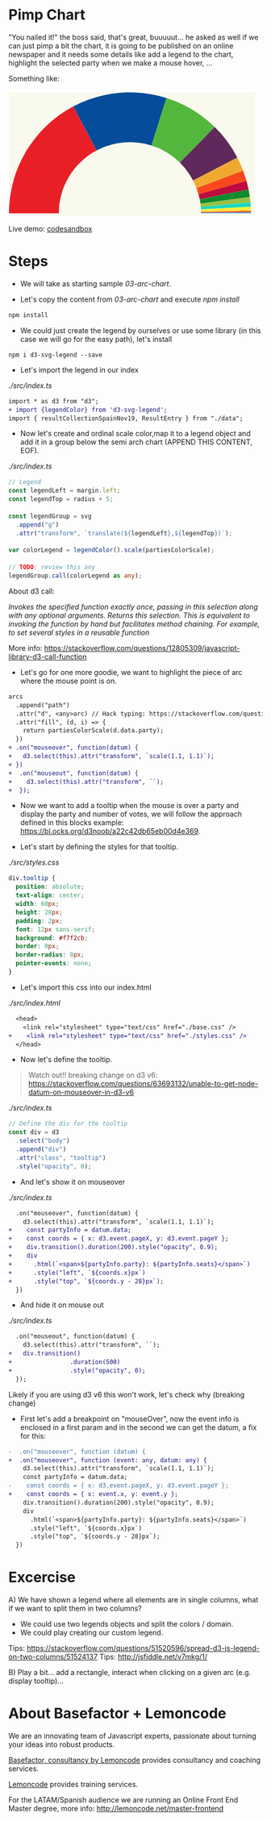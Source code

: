 # Pimp Chart

"You nailed it!" the boss said, that's great, buuuuut... he asked as well if
we can just pimp a bit the chart, it is going to be published on an online
newspaper and it needs some details like add a legend to the chart, highlight
the selected party when we make a mouse hover, ...

Something like:

![pimped chart](./content/chart.png "pimped chart")

Live demo: [codesandbox](https://codesandbox.io/s/fervent-lumiere-8w12q)

# Steps

- We will take as starting sample _03-arc-chart_.

- Let's copy the content from _03-arc-chart_ and execute _npm install_

```bash
npm install
```

- We could just create the legend by ourselves or use some library (in this case
  we will go for the easy path), let's install

```
npm i d3-svg-legend --save
```

- Let's import the legend in our index

_./src/index.ts_

```diff
import * as d3 from "d3";
+ import {legendColor} from 'd3-svg-legend';
import { resultCollectionSpainNov19, ResultEntry } from "./data";
```

- Now let's create and ordinal scale color,map it to a legend object and add it in a group below the semi arch chart (APPEND THIS CONTENT, EOF).

_./src/index.ts_

```typescript
// Legend
const legendLeft = margin.left;
const legendTop = radius + 5;

const legendGroup = svg
  .append("g")
  .attr("transform", `translate(${legendLeft},${legendTop})`);

var colorLegend = legendColor().scale(partiesColorScale);

// TODO: review this any
legendGroup.call(colorLegend as any);
```

About d3 call:

_Invokes the specified function exactly once, passing in this selection along with any optional arguments. Returns this selection. This is equivalent to invoking the function by hand but facilitates method chaining. For example, to set several styles in a reusable function_

More info: https://stackoverflow.com/questions/12805309/javascript-library-d3-call-function

- Let's go for one more goodie, we want to highlight the piece of arc where the mouse point
  is on.

```diff
arcs
  .append("path")
  .attr("d", <any>arc) // Hack typing: https://stackoverflow.com/questions/35413072/compilation-errors-when-drawing-a-piechart-using-d3-js-typescript-and-angular/38021825
  .attr("fill", (d, i) => {
    return partiesColorScale(d.data.party);
  })
+ .on("mouseover", function(datum) {
+   d3.select(this).attr("transform", `scale(1.1, 1.1)`);
+ })
+  .on("mouseout", function(datum) {
+    d3.select(this).attr("transform", ``);
+  });
```

- Now we want to add a tooltip when the mouse is over a party and display the
  party and number of votes, we will follow the approach defined in this blocks example: https://bl.ocks.org/d3noob/a22c42db65eb00d4e369.

- Let's start by defining the styles for that tooltip.

_./src/styles.css_

```css
div.tooltip {
  position: absolute;
  text-align: center;
  width: 60px;
  height: 28px;
  padding: 2px;
  font: 12px sans-serif;
  background: #f7f2cb;
  border: 0px;
  border-radius: 8px;
  pointer-events: none;
}
```

- Let's import this css into our index.html

_./src/index.html_

```diff
  <head>
    <link rel="stylesheet" type="text/css" href="./base.css" />
+    <link rel="stylesheet" type="text/css" href="./styles.css" />
  </head>
```

- Now let's define the tooltip.

> Watch out!! breaking change on d3 v6: https://stackoverflow.com/questions/63693132/unable-to-get-node-datum-on-mouseover-in-d3-v6

_./src/index.ts_

```typescript
// Define the div for the tooltip
const div = d3
  .select("body")
  .append("div")
  .attr("class", "tooltip")
  .style("opacity", 0);
```

- And let's show it on mouseover

_./src/index.ts_

```diff
  .on("mouseover", function(datum) {
    d3.select(this).attr("transform", `scale(1.1, 1.1)`);
+    const partyInfo = datum.data;
+    const coords = { x: d3.event.pageX, y: d3.event.pageY };
+    div.transition().duration(200).style("opacity", 0.9);
+    div
+      .html(`<span>${partyInfo.party}: ${partyInfo.seats}</span>`)
+      .style("left", `${coords.x}px`)
+      .style("top", `${coords.y - 28}px`);
  })
```

- And hide it on mouse out

_./src/index.ts_

```diff
  .on("mouseout", function(datum) {
    d3.select(this).attr("transform", ``);
+   div.transition()
+                .duration(500)
+                .style("opacity", 0);
  });
```

Likely if you are using d3 v6 this won't work, let's check why (breaking change)

- First let's add a breakpoint on "mouseOver", now the event info is enclosed in a first param
  and in the second we can get the datum, a fix for this:

```diff
-  .on("mouseover", function (datum) {
+  .on("mouseover", function (event: any, datum: any) {
    d3.select(this).attr("transform", `scale(1.1, 1.1)`);
    const partyInfo = datum.data;
-    const coords = { x: d3.event.pageX, y: d3.event.pageY };
+    const coords = { x: event.x, y: event.y };
    div.transition().duration(200).style("opacity", 0.9);
    div
      .html(`<span>${partyInfo.party}: ${partyInfo.seats}</span>`)
      .style("left", `${coords.x}px`)
      .style("top", `${coords.y - 28}px`);
  })
```

# Excercise

A) We have shown a legend where all elements are in single columns, what if we want to split them in two columns?

- We could use two legends objects and split the colors / domain.
- We could play creating our custom legend.

Tips: https://stackoverflow.com/questions/51520596/spread-d3-js-legend-on-two-columns/51524137
Tips: http://jsfiddle.net/v7mkg/1/

B) Play a bit... add a rectangle, interact when clicking on a given arc (e.g. display tooltip)...

# About Basefactor + Lemoncode

We are an innovating team of Javascript experts, passionate about turning your ideas into robust products.

[Basefactor, consultancy by Lemoncode](http://www.basefactor.com) provides consultancy and coaching services.

[Lemoncode](http://lemoncode.net/services/en/#en-home) provides training services.

For the LATAM/Spanish audience we are running an Online Front End Master degree, more info: http://lemoncode.net/master-frontend
